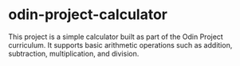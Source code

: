 # odin-project-calculator
This project is a simple calculator built as part of the Odin Project curriculum. It supports basic arithmetic operations such as addition, subtraction, multiplication, and division.

